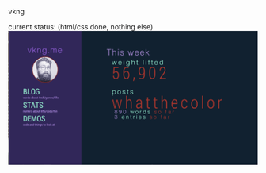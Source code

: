vkng

current status: (html/css done, nothing else)
![Alt text](/sample/layout.png?raw=true "Pretty colors")
